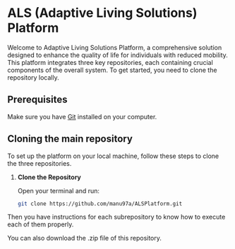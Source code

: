 
# ALS (Adaptive Living Solutions) Platform

Welcome to Adaptive Living Solutions Platform, a comprehensive solution designed to enhance the quality of life for individuals with reduced mobility. This platform integrates three key repositories, each containing crucial components of the overall system. To get started, you need to clone the repository locally.

## Prerequisites

Make sure you have [Git](https://git-scm.com/downloads) installed on your computer.

## Cloning the main repository

To set up the platform on your local machine, follow these steps to clone the three repositories.

1. **Clone the  Repository**

    Open your terminal and run:

    ```sh
    git clone https://github.com/manu97a/ALSPlatform.git
    ```

Then you have instructions for each subrepository to know how to execute each of them properly.

You can also download the .zip file of this repository.
